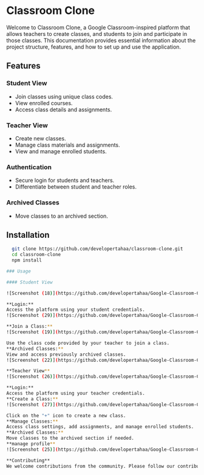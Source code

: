 # Classroom Clone

Welcome to Classroom Clone, a Google Classroom-inspired platform that allows teachers to create classes, and students to join and participate in those classes. This documentation provides essential information about the project structure, features, and how to set up and use the application.

## Features

### Student View

- Join classes using unique class codes.
- View enrolled courses.
- Access class details and assignments.

### Teacher View

- Create new classes.
- Manage class materials and assignments.
- View and manage enrolled students.

### Authentication

- Secure login for students and teachers.
- Differentiate between student and teacher roles.

### Archived Classes

- Move classes to an archived section.

## Installation

```bash
  git clone https://github.com/developertahaa/classroom-clone.git
  cd classroom-clone
  npm install

### Usage

#### Student View

![Screenshot (18)](https://github.com/developertahaa/Google-Classroom-Clone-Using-PHP-and-HTML/assets/75298003/ff7c808f-006c-4dbd-bd55-b9e72c3b1698)

**Login:**
Access the platform using your student credentials.
![Screenshot (29)](https://github.com/developertahaa/Google-Classroom-Clone-Using-PHP-and-HTML/assets/75298003/098481b4-a7eb-41ac-aee8-c36077125b60)

**Join a Class:**
![Screenshot (19)](https://github.com/developertahaa/Google-Classroom-Clone-Using-PHP-and-HTML/assets/75298003/601a4078-9b62-4b34-bafa-ad8440da1075)

Use the class code provided by your teacher to join a class.
**Archived Classes:**
View and access previously archived classes.
![Screenshot (22)](https://github.com/developertahaa/Google-Classroom-Clone-Using-PHP-and-HTML/assets/75298003/15880984-e017-461a-87ab-240e6d877603)

**Teacher View**
![Screenshot (26)](https://github.com/developertahaa/Google-Classroom-Clone-Using-PHP-and-HTML/assets/75298003/5f4049df-cfbf-426f-9099-a5c03f721265)

**Login:**
Access the platform using your teacher credentials.
**Create a Class:**
![Screenshot (27)](https://github.com/developertahaa/Google-Classroom-Clone-Using-PHP-and-HTML/assets/75298003/60c421d5-c348-47dc-821d-9990278e3977)

Click on the "+" icon to create a new class.
**Manage Classes:**
Access class settings, add assignments, and manage enrolled students.
**Archived Classes:**
Move classes to the archived section if needed.
**manage profile**
![Screenshot (25)](https://github.com/developertahaa/Google-Classroom-Clone-Using-PHP-and-HTML/assets/75298003/c1f2c66a-0202-43d2-b307-adc113303643)

**Contributing**
We welcome contributions from the community. Please follow our contribution guidelines.




